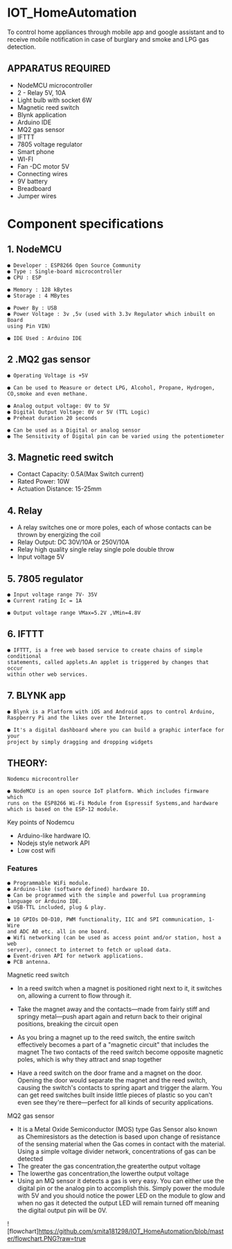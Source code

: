 # IOT_HomeAutomation


To control home appliances through mobile app and google assistant and to receive
mobile notification in case of burglary and smoke and LPG gas detection.

## APPARATUS REQUIRED

- NodeMCU microcontroller
- 2 - Relay 5V, 10A
- Light bulb with socket 6W
- Magnetic reed switch
- Blynk application
- Arduino IDE
- MQ2 gas sensor
- IFTTT
- 7805 voltage regulator
- Smart phone
- WI-FI
- Fan -DC motor 5V
- Connecting wires
- 9V battery
- Breadboard
- Jumper wires


# Component specifications

## 1. NodeMCU

```
● Developer : ESP8266 Open Source Community
● Type : Single-board microcontroller
● CPU : ESP
```
```
● Memory : 128 kBytes
● Storage : 4 MBytes
```
```
● Power By : USB
● Power Voltage : 3v ,5v (used with 3.3v Regulator which inbuilt on Board
using Pin VIN)
```
```
● IDE Used : Arduino IDE
```
## 2 .MQ2 gas sensor

```
● Operating Voltage is +5V
```
```
● Can be used to Measure or detect LPG, Alcohol, Propane, Hydrogen,
CO,smoke and even methane.
```
```
● Analog output voltage: 0V to 5V
● Digital Output Voltage: 0V or 5V (TTL Logic)
● Preheat duration 20 seconds
```
```
● Can be used as a Digital or analog sensor
● The Sensitivity of Digital pin can be varied using the potentiometer
```
## 3. Magnetic reed switch

- Contact Capacity: 0.5A(Max Switch current)
- Rated Power: 10W
- Actuation Distance: 15-25mm


## 4. Relay

- A relay switches one or more poles, each of whose contacts can be thrown
    by energizing the coil
- Relay Output: DC 30V/10A or 250V/10A
- Relay high quality single relay single pole double throw
- Input voltage 5V

## 5. 7805 regulator

```
● Input voltage range 7V- 35V
● Current rating Ic = 1A
```
```
● Output voltage range VMax=5.2V ,VMin=4.8V
```
## 6. IFTTT

```
● IFTTT, is a free web based service to create chains of simple conditional
statements, called applets.An applet is triggered by changes that occur
within other web services.
```
## 7. BLYNK app

```
● Blynk is a Platform with iOS and Android apps to control Arduino,
Raspberry Pi and the likes over the Internet.
```
```
● It's a digital dashboard where you can build a graphic interface for your
project by simply dragging and dropping widgets
```

## THEORY:

```
Nodemcu microcontroller
```
```
● NodeMCU is an open source IoT platform. Which includes firmware which
runs on the ESP8266 Wi-Fi Module from Espressif Systems,and hardware
which is based on the ESP-12 module.
```
Key points of Nodemcu

- Arduino-like hardware IO.
- Nodejs style network API
- Low cost wifi

### Features

```
● Programmable WiFi module.
● Arduino-like (software defined) hardware IO.
● Can be programmed with the simple and powerful Lua programming
language or Arduino IDE.
● USB-TTL included, plug & play.
```

```
● 10 GPIOs D0-D10, PWM functionality, IIC and SPI communication, 1-Wire
and ADC A0 etc. all in one board.
● Wifi networking (can be used as access point and/or station, host a web
server), connect to internet to fetch or upload data.
● Event-driven API for network applications.
● PCB antenna.
```
Magnetic reed switch

- In a reed switch when a magnet is positioned right next to it, it switches on,
    allowing a current to flow through it.
- Take the magnet away and the contacts—made from fairly stiff and springy
    metal—push apart again and return back to their original positions, breaking
    the circuit open
- As you bring a magnet up to the reed switch, the entire switch effectively
    becomes a part of a "magnetic circuit" that includes the magnet The two
    contacts of the reed switch become opposite magnetic poles, which is why
    they attract and snap together


- Have a reed switch on the door frame and a magnet on the door. Opening the
    door would separate the magnet and the reed switch, causing the switch's
    contacts to spring apart and trigger the alarm. You can get reed switches
    built inside little pieces of plastic so you can't even see they're there—perfect
    for all kinds of security applications.

MQ2 gas sensor

- It is a Metal Oxide Semiconductor (MOS) type Gas Sensor also known as
    Chemiresistors as the detection is based upon change of resistance of the
    sensing material when the Gas comes in contact with the material. Using a
    simple voltage divider network, concentrations of gas can be detected
- The greater the gas concentration,the greaterthe output voltage
- The lowerthe gas concentration,the lowerthe output voltage
- Using an MQ sensor it detects a gas is very easy. You can either use the
    digital pin or the analog pin to accomplish this. Simply power the module
    with 5V and you should notice the power LED on the module to glow and
    when no gas it detected the output LED will remain turned off meaning the
    digital output pin will be 0V.


![flowchart]https://github.com/smita181298/IOT_HomeAutomation/blob/master/flowchart.PNG?raw=true


